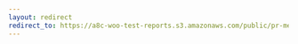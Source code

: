 ```yaml
---
layout: redirect
redirect_to: https://a8c-woo-test-reports.s3.amazonaws.com/public/pr-merge/43247/api/index.html
---
```

